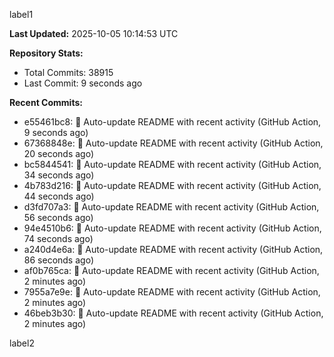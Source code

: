
label1 
<!-- ACTIVITY_START -->
**Last Updated:** 2025-10-05 10:14:53 UTC

**Repository Stats:**
- Total Commits: 38915
- Last Commit: 9 seconds ago

**Recent Commits:**
- e55461bc8: 🤖 Auto-update README with recent activity (GitHub Action, 9 seconds ago)
- 67368848e: 🤖 Auto-update README with recent activity (GitHub Action, 20 seconds ago)
- bc5844541: 🤖 Auto-update README with recent activity (GitHub Action, 34 seconds ago)
- 4b783d216: 🤖 Auto-update README with recent activity (GitHub Action, 44 seconds ago)
- d3fd707a3: 🤖 Auto-update README with recent activity (GitHub Action, 56 seconds ago)
- 94e4510b6: 🤖 Auto-update README with recent activity (GitHub Action, 74 seconds ago)
- a240d4e6a: 🤖 Auto-update README with recent activity (GitHub Action, 86 seconds ago)
- af0b765ca: 🤖 Auto-update README with recent activity (GitHub Action, 2 minutes ago)
- 7955a7e9e: 🤖 Auto-update README with recent activity (GitHub Action, 2 minutes ago)
- 46beb3b30: 🤖 Auto-update README with recent activity (GitHub Action, 2 minutes ago)
<!-- ACTIVITY_END -->

label2
